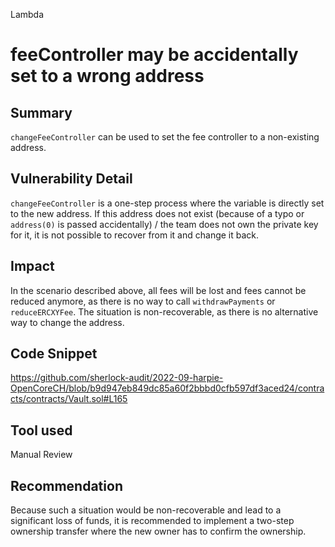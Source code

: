 Lambda
# feeController may be accidentally set to a wrong address

## Summary
`changeFeeController` can be used to set the fee controller to a non-existing address.

## Vulnerability Detail
`changeFeeController` is a one-step process where the variable is directly set to the new address. If this address does not exist (because of a typo or `address(0)` is passed accidentally) / the team does not own the private key for it, it is not possible to recover from it and change it back.

## Impact
In the scenario described above, all fees will be lost and fees cannot be reduced anymore, as there is no way to call `withdrawPayments` or `reduceERCXYFee`. The situation is non-recoverable, as there is no alternative way to change the address.

## Code Snippet
https://github.com/sherlock-audit/2022-09-harpie-OpenCoreCH/blob/b9d947eb849dc85a60f2bbbd0cfb597df3aced24/contracts/contracts/Vault.sol#L165

## Tool used

Manual Review

## Recommendation
Because such a situation would be non-recoverable and lead to a significant loss of funds, it is recommended to implement a two-step ownership transfer where the new owner has to confirm the ownership.